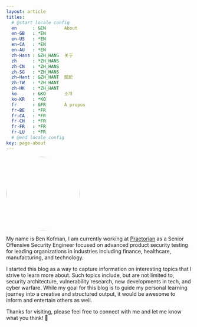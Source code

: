```yaml
---
layout: article
titles:
  # @start locale config
  en      : &EN       About
  en-GB   : *EN
  en-US   : *EN
  en-CA   : *EN
  en-AU   : *EN
  zh-Hans : &ZH_HANS  关于
  zh      : *ZH_HANS
  zh-CN   : *ZH_HANS
  zh-SG   : *ZH_HANS
  zh-Hant : &ZH_HANT  關於
  zh-TW   : *ZH_HANT
  zh-HK   : *ZH_HANT
  ko      : &KO       소개
  ko-KR   : *KO
  fr      : &FR       À propos
  fr-BE   : *FR
  fr-CA   : *FR
  fr-CH   : *FR
  fr-FR   : *FR
  fr-LU   : *FR
  # @end locale config
key: page-about
---
```



<img src="https://media.licdn.com/dms/image/v2/D4E03AQHQmGi4hEe9Fg/profile-displayphoto-shrink_800_800/profile-displayphoto-shrink_800_800/0/1721742232325?e=1737590400&v=beta&t=cAxa_joTJ0_uq7gUuz29X-NXeqshl5eaHA1maqtwc8I" alt="Me" width="200" height="200" style="border-radius: 50%;">

My name is Ben Kofman, I am currently working at [Praetorian](https://www.praetorian.com/) as a Senior Offensive Security Engineer focused on advanced product security testing for leading organizations in industries including finance, healthcare, manufacturing, and technology.

I started this blog as a way to capture information on interesting topics that I strive to learn more about. Such topics include, but are not limited to, security architecture, vulnerability research, new developments in tech, and cyber warfare. While my goal for this blog is to guide my personal learning journey into a creative and structured output, it would be awesome to inform and entertain others as well.

Thanks for visiting, please feel free to connect with me and let me know what you think! :robot: